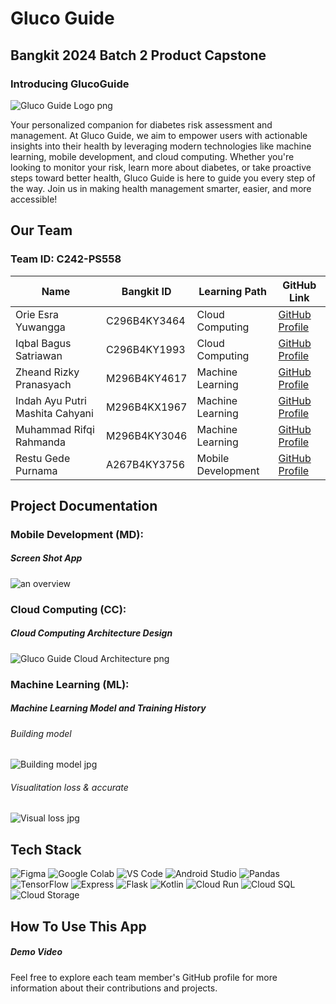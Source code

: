 # Gluco Guide
## Bangkit 2024 Batch 2 Product Capstone
### Introducing GlucoGuide

![Gluco Guide Logo png](https://github.com/reiirei/Gluco-Guide/blob/main/github_assets/gluco_guide_logo.png)

Your personalized companion for diabetes risk assessment and management. At Gluco Guide, we aim to empower users with actionable insights into their health by leveraging modern technologies like machine learning, mobile development, and cloud computing. Whether you're looking to monitor your risk, learn more about diabetes, or take proactive steps toward better health, Gluco Guide is here to guide you every step of the way. Join us in making health management smarter, easier, and more accessible!

## Our Team

### Team ID: C242-PS558

| Name                     | Bangkit ID    | Learning Path       | GitHub Link                               |
|--------------------------|---------------|---------------------|-------------------------------------------|
| Orie Esra Yuwangga       | C296B4KY3464  | Cloud Computing     | [GitHub Profile](https://github.com/reiirei)  |
| Iqbal Bagus Satriawan    | C296B4KY1993  | Cloud Computing     | [GitHub Profile](https://github.com/IqbalBagus-s)  |
| Zheand Rizky Pranasyach  | M296B4KY4617  | Machine Learning    | [GitHub Profile](https://github.com/zheandrizky)|
| Indah Ayu Putri Mashita Cahyani    | M296B4KX1967   | Machine Learning     | [GitHub Profile](https://github.com/woodyuser)   |
| Muhammad Rifqi Rahmanda  | M296B4KY3046  | Machine Learning    | [GitHub Profile](https://github.com/Bebennich)|
| Restu Gede Purnama       | A267B4KY3756  | Mobile Development  | [GitHub Profile](https://github.com/erstuu)|

## Project Documentation

### Mobile Development (MD):

##### Screen Shot App
![an overview](https://github.com/user-attachments/assets/f4eb8a2e-5114-4d3a-9e4f-6b7991053418)

### Cloud Computing (CC):

##### Cloud Computing Architecture Design
![Gluco Guide Cloud Architecture png](https://github.com/reiirei/Gluco-Guide/blob/main/github_assets/cloud_computing_architecture.png)

### Machine Learning (ML):

##### Machine Learning Model and Training History
###### Building model
![Building model jpg](https://github.com/reiirei/Gluco-Guide/blob/main/github_assets/building_model.jpg)

###### Visualitation loss & accurate
![Visual loss jpg](https://github.com/reiirei/Gluco-Guide/blob/main/github_assets/visualisasi_loss_%26_accurate.jpg)

## Tech Stack

![Figma](https://img.shields.io/badge/Figma-%23F24E1E.svg?style=for-the-badge&logo=figma&logoColor=white)
![Google Colab](https://img.shields.io/badge/Google%20Colab-F9AB00.svg?style=for-the-badge&logo=google-colab&logoColor=white)
![VS Code](https://img.shields.io/badge/VS%20Code-0078D4.svg?style=for-the-badge&logo=visual-studio-code&logoColor=white)
![Android Studio](https://img.shields.io/badge/Android%20Studio-3DDC84.svg?style=for-the-badge&logo=android-studio&logoColor=white)
![Pandas](https://img.shields.io/badge/Pandas-150458.svg?style=for-the-badge&logo=pandas&logoColor=white)
![TensorFlow](https://img.shields.io/badge/TensorFlow-FF6F00.svg?style=for-the-badge&logo=tensorflow&logoColor=white)
![Express](https://img.shields.io/badge/Express-000000.svg?style=for-the-badge&logo=express&logoColor=white)
![Flask](https://img.shields.io/badge/Flask-000000.svg?style=for-the-badge&logo=flask&logoColor=white)
![Kotlin](https://img.shields.io/badge/Kotlin-0095D5.svg?style=for-the-badge&logo=kotlin&logoColor=white)
![Cloud Run](https://img.shields.io/badge/Cloud%20Run-4285F4.svg?style=for-the-badge&logo=google-cloud&logoColor=white)
![Cloud SQL](https://img.shields.io/badge/Cloud%20SQL-4285F4.svg?style=for-the-badge&logo=google-cloud&logoColor=white)
![Cloud Storage](https://img.shields.io/badge/Cloud%20Storage-4285F4.svg?style=for-the-badge&logo=google-cloud&logoColor=white)

## How To Use This App

##### Demo Video



Feel free to explore each team member's GitHub profile for more information about their contributions and projects.
